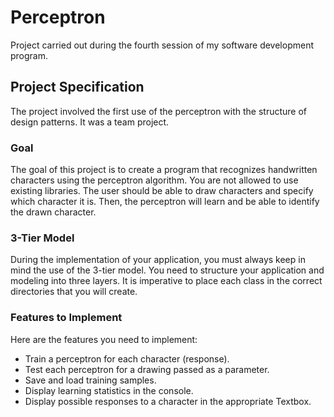 # Perceptron

Project carried out during the fourth session of my software development program.

## Project Specification

The project involved the first use of the perceptron with the structure of design patterns. It was a team project.

### Goal

The goal of this project is to create a program that recognizes handwritten characters using the perceptron algorithm. You are not allowed to use existing libraries. The user should be able to draw characters and specify which character it is. Then, the perceptron will learn and be able to identify the drawn character.

### 3-Tier Model

During the implementation of your application, you must always keep in mind the use of the 3-tier model. You need to structure your application and modeling into three layers. It is imperative to place each class in the correct directories that you will create.

### Features to Implement

Here are the features you need to implement:

- Train a perceptron for each character (response).
- Test each perceptron for a drawing passed as a parameter.
- Save and load training samples.
- Display learning statistics in the console.
- Display possible responses to a character in the appropriate Textbox.

